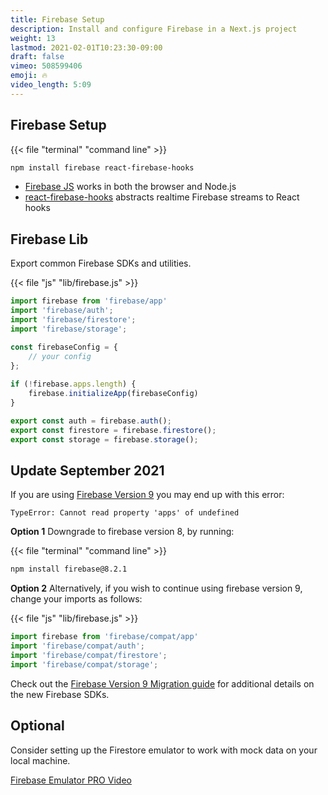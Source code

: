 ```yaml
---
title: Firebase Setup
description: Install and configure Firebase in a Next.js project
weight: 13
lastmod: 2021-02-01T10:23:30-09:00
draft: false
vimeo: 508599406
emoji: 🔥
video_length: 5:09
---
```


## Firebase Setup

{{< file "terminal" "command line" >}}
```bash
npm install firebase react-firebase-hooks
```

- [Firebase JS](https://firebase.google.com/docs/web/setup) works in both the browser and Node.js
- [react-firebase-hooks](https://www.npmjs.com/package/react-firebase-hooks) abstracts realtime Firebase streams to React hooks 

## Firebase Lib

Export common Firebase SDKs and utilities.

{{< file "js" "lib/firebase.js" >}}
```javascript
import firebase from 'firebase/app'
import 'firebase/auth';
import 'firebase/firestore';
import 'firebase/storage';

const firebaseConfig = {
    // your config
};
  
if (!firebase.apps.length) {
    firebase.initializeApp(firebaseConfig)
}

export const auth = firebase.auth();
export const firestore = firebase.firestore();
export const storage = firebase.storage();
```

## Update September 2021

If you are using [Firebase Version 9](/lessons/firebase-v9-migration/) you may end up with this error:

```
TypeError: Cannot read property 'apps' of undefined
```

**Option 1** Downgrade to firebase version 8, by running:

{{< file "terminal" "command line" >}}
```bash
npm install firebase@8.2.1
```


**Option 2** Alternatively, if you wish to continue using firebase version 9, change your imports as follows:


{{< file "js" "lib/firebase.js" >}}
```javascript
import firebase from 'firebase/compat/app'
import 'firebase/compat/auth';
import 'firebase/compat/firestore';
import 'firebase/compat/storage';
```

Check out the [Firebase Version 9 Migration guide](/lessons/firebase-v9-migration/) for additional details on the new Firebase SDKs.


## Optional

Consider setting up the Firestore emulator to work with mock data on your local machine.

[Firebase Emulator PRO Video](/lessons/firebase-emulator-advanced/)

